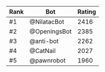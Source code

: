 Rank|Bot|Rating
---|---|---
#1|@NilatacBot|2416
#2|@OpeningsBot|2385
#3|@anti-bot|2262
#4|@CatNail|2027
#5|@pawnrobot|1960
